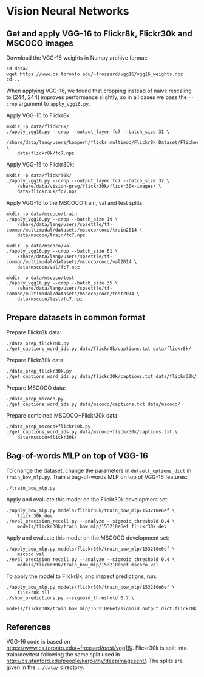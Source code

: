 Vision Neural Networks
======================


Get and apply VGG-16 to Flickr8k, Flickr30k and MSCOCO images
-------------------------------------------------------------
Download the VGG-16 weights in Numpy archive format:

    cd data/
    wget https://www.cs.toronto.edu/~frossard/vgg16/vgg16_weights.npz
    cd ..

When applying VGG-16, we found that cropping instead of naive rescaling to
(244, 244) improves performance slightly, so in all cases we pass the `--crop`
argument to `apply_vgg16.py`.

Apply VGG-16 to Flickr8k:

    mkdir -p data/flickr8k/
    ./apply_vgg16.py --crop --output_layer fc7 --batch_size 31 \
        /share/data/lang/users/kamperh/flickr_multimod/Flickr8k_Dataset/Flicker8k_Dataset/ \
        data/flickr8k/fc7.npz


Apply VGG-16 to Flickr30k:

    mkdir -p data/flickr30k/
    ./apply_vgg16.py --crop --output_layer fc7 --batch_size 37 \
        /share/data/vision-greg/flickr30k/flickr30k-images/ \
        data/flickr30k/fc7.npz


Apply VGG-16 to the MSCOCO train, val and test splits:

    mkdir -p data/mscoco/train
    ./apply_vgg16.py --crop --batch_size 19 \
        /share/data/lang/users/spsettle/tf-common/multimodal/datasets/mscoco/coco/train2014 \
        data/mscoco/train/fc7.npz

    mkdir -p data/mscoco/val
    ./apply_vgg16.py --crop --batch_size 61 \
        /share/data/lang/users/spsettle/tf-common/multimodal/datasets/mscoco/coco/val2014 \
        data/mscoco/val/fc7.npz

    mkdir -p data/mscoco/test
    ./apply_vgg16.py --crop --batch_size 35 \
        /share/data/lang/users/spsettle/tf-common/multimodal/datasets/mscoco/coco/test2014 \
        data/mscoco/test/fc7.npz


Prepare datasets in common format
---------------------------------
Prepare Flickr8k data:

    ./data_prep_flickr8k.py
    ./get_captions_word_ids.py data/flickr8k/captions.txt data/flickr8k/

Prepare Flickr30k data:

    ./data_prep_flickr30k.py
    ./get_captions_word_ids.py data/flickr30k/captions.txt data/flickr30k/

Prepare MSCOCO data:

    ./data_prep_mscoco.py
    ./get_captions_word_ids.py data/mscoco/captions.txt data/mscoco/

Prepare combined MSCOCO+Flickr30k data:

    ./data_prep_mscoco+flickr30k.py
    ./get_captions_word_ids.py data/mscoco+flickr30k/captions.txt \
        data/mscoco+flickr30k/


Bag-of-words MLP on top of VGG-16
---------------------------------
To change the dataset, change the parameters in `default_options_dict` in
`train_bow_mlp.py`. Train a bag-of-words MLP on top of VGG-16 features:

    ./train_bow_mlp.py

Apply and evaluate this model on the Flickr30k development set:

    ./apply_bow_mlp.py models/flickr30k/train_bow_mlp/153210e6ef \
        flickr30k dev
    ./eval_precision_recall.py --analyze --sigmoid_threshold 0.4 \
        models/flickr30k/train_bow_mlp/153210e6ef flickr30k dev

Apply and evaluate this model on the MSCOCO development set:

    ./apply_bow_mlp.py models/flickr30k/train_bow_mlp/153210e6ef \
        mscoco val
    ./eval_precision_recall.py --analyze --sigmoid_threshold 0.4 \
        models/flickr30k/train_bow_mlp/153210e6ef mscoco val

To apply the model to Flickr8k, and inspect predictions, run:

    ./apply_bow_mlp.py models/flickr30k/train_bow_mlp/153210e6ef \
        flickr8k all
    ./show_predictions.py --sigmoid_threshold 0.7 \
        models/flickr30k/train_bow_mlp/153210e6ef/sigmoid_output_dict.flickr8k.all.npz


References
----------
VGG-16 code is based on <https://www.cs.toronto.edu/~frossard/post/vgg16/>.
Flickr30k is split into train/dev/test following the same split used in
<http://cs.stanford.edu/people/karpathy/deepimagesent/>. The splits are given
in the `../data/` directory.

